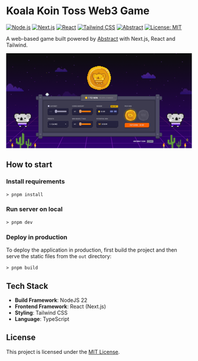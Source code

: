 # Koala Koin Toss Web3 Game

[![Node.js](https://img.shields.io/badge/Node.js-22.x-green?style=flat-square&logo=node.js)](https://nodejs.org/)
[![Next.js](https://img.shields.io/badge/Next.js-14.2.13-black?style=flat-square&logo=next.js)](https://nextjs.org/docs/14/getting-started/)
[![React](https://img.shields.io/badge/React-18.2.0-blue?style=flat-square&logo=react)](https://18.react.dev/)
[![Tailwind CSS](https://img.shields.io/badge/Tailwind_CSS-3.4.1-38B2AC?style=flat-square&logo=tailwind-css)](https://v3.tailwindcss.com/)
[![Abstract](https://img.shields.io/badge/Abstract-Powered-purple?style=flat-square&logo=data:image/svg+xml;base64,PHN2ZyB3aWR0aD0iMjQiIGhlaWdodD0iMjQiIHZpZXdCb3g9IjAgMCAyNCAyNCIgZmlsbD0ibm9uZSIgeG1sbnM9Imh0dHA6Ly93d3cudzMub3JnLzIwMDAvc3ZnIj48cGF0aCBkPSJNMTIgMkM2LjQ4IDIgMiA2LjQ4IDIgMTJzNC40OCAxMCAxMCAxMCAxMC00LjQ4IDEwLTEwUzE3LjUyIDIgMTIgMnptMCAxOGMtNC40MSAwLTgtMy41OS04LThzMy41OS04IDgtOCA4IDMuNTkgOCA4LTMuNTkgOC04IDh6bTAtMTRjLTMuMzEgMC02IDIuNjktNiA2czIuNjkgNiA2IDYgNi0yLjY5IDYtNi0yLjY5LTYtNi02eiIgZmlsbD0id2hpdGUiLz48L3N2Zz4=)](https://abs.xyz/)
[![License: MIT](https://img.shields.io/badge/License-MIT-yellow.svg?style=flat-square)](https://opensource.org/licenses/MIT)

A web-based game built powered by [Abstract](https://abs.xyz/) with Next.js, React and Tailwind.

![entire_screen_1.png](docs/entire_screen_1.png)

## How to start

### Install requirements

```
> pnpm install
```

### Run server on local

```
> pnpm dev
```

### Deploy in production

To deploy the application in production, first build the project and then serve the static files from the `out` directory:

```
> pnpm build
```

## Tech Stack

- **Build Framework**: NodeJS 22
- **Frontend Framework**: React (Next.js)
- **Styling**: Tailwind CSS
- **Language**: TypeScript

## License

This project is licensed under the [MIT License](LICENSE).
